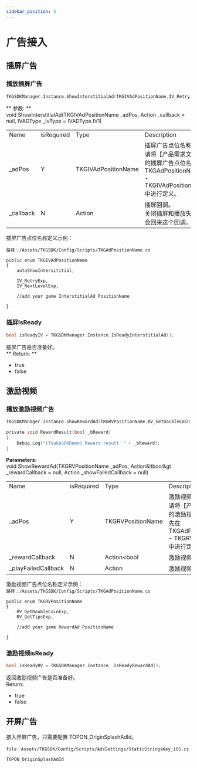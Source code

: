 ```yaml
---
sidebar_position: 5
---
```


# 广告接入

## 插屏广告 
### 播放插屏广告
```c
TKGSDKManager.Instance.ShowInterstitialAd(TKGIVAdPositionName.IV_Retry);
```
** 参数:   **  
void ShowInterstitialAd(TKGIVAdPositionName _adPos, Action _callback = null, IVADType _IvType = IVADType.IV1)

<table>
  <tr>
    <td>Name</td>
    <td>isRequired</td>
    <td>Type</td>
    <td>Description</td>
  </tr>
  <tr>
    <td>_adPos</td>
    <td>Y</td>
    <td>TKGIVAdPositionName</td>
    <td>
    插屏广告点位名称。<br />
    请将【产品需求文档】中的插屏广告点位名称先在 TKGAdPositionName.cs - TKGIVAdPositionName 中进行定义。
  </td>
  </tr>
  <tr>
    <td>_callback</td>
    <td>N</td>
    <td>Action</td>
    <td>
    插屏回调。<br />
    关闭插屏和播放失败等都会回来这个回调。
    </td>
  </tr>
</table>

插屏广告点位名称定义示例：

`路径：/Assets/TKGSDK/Config/Scripts/TKGAdPositionName.cs`

```
public enum TKGIVAdPositionName
{
    autoShowIntersititial,  

    IV_RetryExp,
    IV_NextLevelExp,

    //add your game InterstitialAd PositionName
    
}
```
        
### 插屏IsReady 
```c
bool isReadyIV = TKGSDKManager.Instance.IsReadyInterstitialAd();
```  
插屏广告是否准备好。  
** Return: **  
- true  
- false 

## 激励视频
### 播放激励视频广告 

```c
TKGSDKManager.Instance.ShowRewardAd(TKGRVPositionName.RV_GetDoubleCoin, RewardResult);

private void RewardResult(bool _bReward)
{
    Debug.Log("[ToukaSDKDemo] Reward result：" + _bReward);
}
```
**Parameters:**   
void ShowRewardAd(TKGRVPositionName _adPos, Action&ltbool&gt _rewardCallback = null, Action _showFailedCallback = null)

<table>
  <tr>
    <td>Name</td>
    <td>isRequired</td>
    <td>Type</td>
    <td>Description</td>
  </tr>
  <tr>
    <td>_adPos</td>
    <td>Y</td>
    <td>TKGRVPositionName</td>
    <td>
    激励视频点位名称。 <br />
    请将【产品需求文档】中的激励视频广告点位名称先在 TKGAdPositionName.cs - TKGRVPositionName 中进行定义。
    </td>
  </tr>
  <tr>
    <td>_rewardCallback</td>
    <td>N</td>
    <td>
    Action&lt;bool</td>
    <td>激励视频奖励回调。 </td>
    </tr>
    <tr>
    <td>_playFailedCallback</td>
    <td>N</td>
    <td>Action</td>
    <td>激励视频播放失败回调。 </td>
    </tr>
</table>         

激励视频广告点位名称定义示例： <br />
`路径：/Assets/TKGSDK/Config/Scripts/TKGAdPositionName.cs`

```
public enum TKGRVPositionName
{
    RV_GetDoubleCoinExp,
    RV_GetTipsExp,

    //add your game RewardAd PositionName

}
```

### 激励视频isReady
```c
bool isReadyRV = TKGSDKManager.Instance. IsReadyRewardAd();
```
返回激励视频广告是否准备好。   
Return:   
- true  
- false  

## 开屏广告
接入开屏广告，只需要配置 TOPON_OriginSplashAdId。

`file：Assets/TKGSDK/Config/Scripts/AdsSettings/StaticStringsKey_iOS.cs`

```
TOPON_OriginSplashAdId
```